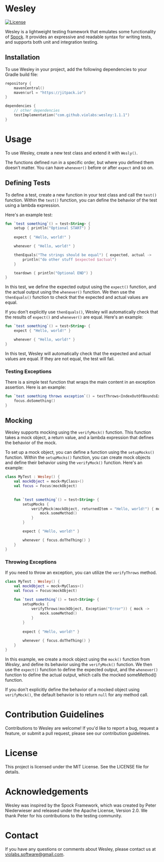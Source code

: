# Wesley

[![License](https://img.shields.io/badge/License-MIT-blue.svg)](https://opensource.org/licenses/MIT)

Wesley is a lightweight testing framework that emulates some functionality of [Spock](http://spockframework.org/). 
It provides an expressive and readable syntax for writing tests, and supports both unit and integration testing.

## Installation

To use Wesley in your project, add the following dependencies to your Gradle build file:

```kotlin
repository {
    mavenCentral()
    maven(url = "https://jitpack.io")
}

dependencies {
    // other dependencies
    testImplementation("com.github.violabs:wesley:1.1.1")
}

```


# Usage
To use Wesley, create a new test class and extend it with `Wesly()`.

The functions defined run in a specific order, but where you defined them doesn't matter. You can have
`whenever()` before or after `expect` and so on.

## Defining Tests

To define a test, create a new function in your test class and call the `test()` function. 
Within the `test()` function, you can define the behavior of the test using a lambda expression.

Here's an example test:

```kotlin
fun `test something`() = test<String> {
    setup { println("Optional START") }
    
    expect { "Hello, world!" }

    whenever { "Hello, world!" }

    thenEquals("The strings should be equal") { expected, actual ->
        println("do other stuff $expected $actual")
    }

    teardown { println("Optional END") }
}
```

In this test, we define the expected output using the `expect()` function, 
and the actual output using the `whenever()` function. We then use the `thenEquals()` function 
to check that the expected and actual values are equal.

If you don't explicitly use `thenEquals()`, Wesley will automatically check that the results of `expect()` and 
`whenever()` are equal. Here's an example:

```kotlin
fun `test something`() = test<String> {
    expect { "Hello, world!" }

    whenever { "Hello, world!" }
}
```

In this test, Wesley will automatically check that the expected and actual values are equal. 
If they are not equal, the test will fail.

### Testing Exceptions

There is a simple test function that wraps the main content in an exception assertion. Here is an example:

```kotlin
fun `test something throws exception`() = testThrows<IndexOutOfBoundsException> {
    focus.doSomething()
}
```

## Mocking
Wesley supports mocking using the `verifyMock()` function. This function takes a mock object, 
a return value, and a lambda expression that defines the behavior of the mock.

To set up a mock object, you can define a function using the `setupMocks()` function. 
Within the `setupMocks()` function, you can create mock objects and define their behavior
using the `verifyMock()` function. Here's an example:

```kotlin
class MyTest : Wesley() {
    val mockObject = mock<MyClass>()
    val focus = Focus(mockObject)
    
    
    fun `test something`() = test<String> {
        setupMocks {
            verifyMock(mockObject, returnedItem = "Hello, world!") { mock ->
                mock.someMethod()
            }
        }

        expect { "Hello, world!" }

        whenever { focus.doTheThing() }
    }
}
```

### Throwing Exceptions

If you need to throw an exception, you can utilize the `verifyThrows` method.

```kotlin
class MyTest : Wesley() {
    val mockObject = mock<MyClass>()
    val focus = Focus(mockObject)
    
    fun `test something`() = test<String> {
        setupMocks {
            verifyThrows(mockObject, Exception("Error")) { mock ->
                mock.someMethod()
            }
        }
        
        expect { "Hello, world!" }
        
        whenever { focus.doTheThing() }
    }
}
```

In this example, we create a mock object using the `mock()` function from *Wesley*, and define its 
behavior using the `verifyMock()` function. We then use the `expect()` function to define the expected output, 
and the `whenever()` function to define the actual output, which calls the mocked someMethod() function.

If you don't explicitly define the behavior of a mocked object using `verifyMock()`, 
the default behavior is to return `null` for any method call.

# Contribution Guidelines
Contributions to Wesley are welcome! If you'd like to report a bug, request a feature, or submit a pull request, please see our contribution guidelines.

# License
This project is licensed under the MIT License. See the LICENSE file for details.

# Acknowledgements
Wesley was inspired by the Spock Framework, which was created by Peter Niederwieser and released under the Apache License, Version 2.0. We thank Peter for his contributions to the testing community.

# Contact
If you have any questions or comments about Wesley, please contact us at violabs.software@gmail.com.